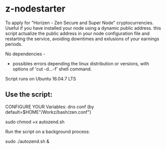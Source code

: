 # z-nodestarter
To apply for "Horizen - Zen Secure and Super Node" cryptocurrencies. Useful if you have installed your node using a dynamic public address. this script actualize the public address in your node configuration file and restarting the service, avoiding downtimes and exlusions of your earnings periods.

No dependencies - 

* possibles errors depending the linux distribution or versions, with options of 'cut -d...-f' shell command.

Script runs on Ubuntu 16.04.7 LTS

Use the script: 
---------------

CONFIGURE YOUR Variables:
  dns
  conf (by default=$HOME"/Workz/bash/zen.conf")

sudo chmod +x autozend.sh

Run the script on a background process:

sudo ./autozend.sh &



